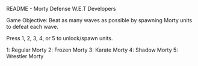 README - Morty Defense
W.E.T Developers

Game Objective: Beat as many waves as possible by spawning Morty units to defeat each wave.

Press 1, 2, 3, 4, or 5 to unlock/spawn units.

1: Regular Morty
2: Frozen Morty
3: Karate Morty
4: Shadow Morty
5: Wrestler Morty


